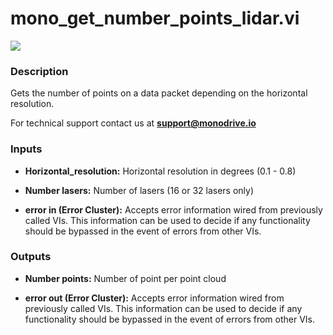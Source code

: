 # mono_get_number_points_lidar.vi

<p class="img_container">
<img class="lg_img" src="../mono_get_number_points_lidar.png"/>
</p>

### Description

Gets the number of points on a data packet depending on the horizontal resolution.

For technical support contact us at <b>support@monodrive.io</b> 

### Inputs

- **Horizontal_resolution:**  Horizontal resolution in degrees (0.1 - 0.8)
 

- **Number lasers:**  Number of lasers (16 or 32 lasers only) 
 

- **error in (Error Cluster):** Accepts error information wired from previously called VIs. This information can be used to decide if any functionality should be bypassed in the event of errors from other VIs. 

### Outputs

- **Number points:**  Number of point per point cloud
 

- **error out (Error Cluster):** Accepts error information wired from previously called VIs. This information can be used to decide if any functionality should be bypassed in the event of errors from other VIs. 

<p>&nbsp;</p>
